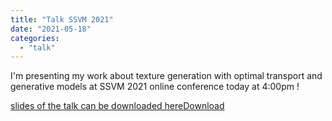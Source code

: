 ```yaml
---
title: "Talk SSVM 2021"
date: "2021-05-18"
categories: 
  - "talk"
---
```


I'm presenting my work about texture generation with optimal transport and generative models at SSVM 2021 online conference today at 4:00pm !

[slides of the talk can be downloaded here](https://houdard.wp.imt.fr/files/2021/05/presentation_SSVM2021.pdf)[Download](https://houdard.wp.imt.fr/files/2021/05/presentation_SSVM2021.pdf)
